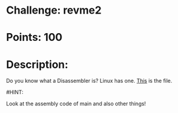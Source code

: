 # Challenge: revme2

# Points: 100

# Description: 

Do you know what a Disassembler is? Linux has one. 
[This](./revme2) is the file. 

#HINT: 

Look at the assembly code of main and also other things!
